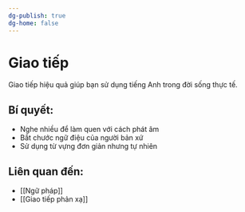 ```yaml
---
dg-publish: true
dg-home: false
---
```

# Giao tiếp
Giao tiếp hiệu quả giúp bạn sử dụng tiếng Anh trong đời sống thực tế.

## Bí quyết:
- Nghe nhiều để làm quen với cách phát âm
- Bắt chước ngữ điệu của người bản xứ
- Sử dụng từ vựng đơn giản nhưng tự nhiên

## Liên quan đến:
- [[Ngữ pháp]]
- [[Giao tiếp phản xạ]]

